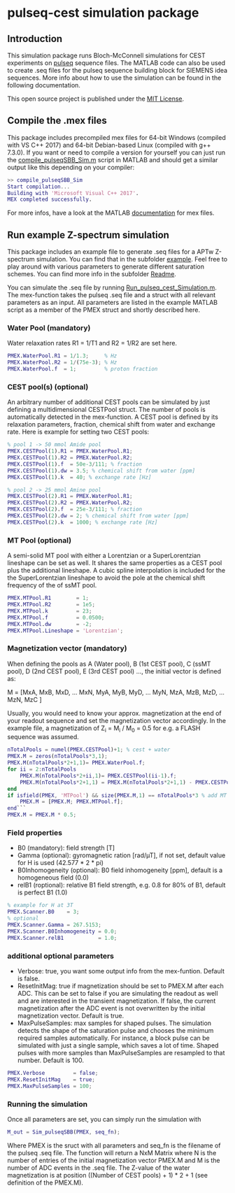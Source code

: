 # pulseq-cest simulation package

## Introduction
This simulation package runs Bloch-McConnell simulations for CEST experiments on [pulseq](http://pulseq.github.io/) sequence files. The MATLAB code can also be used to create .seq files for the pulseq sequence building block for SIEMENS idea sequences. More info about how to use the simulation can be found in the following documentation.

This open source project is published under the [MIT License](LICENSE.md).

## Compile the .mex files
This package includes precompiled mex files for 64-bit Windows (compiled with VS C++ 2017) and 64-bit Debian-based Linux (compiled with g++ 7.3.0). If you want or need to compile a version for yourself you can just run the [compile_pulseqSBB_Sim.m](compile_pulseqSBB_Sim.m) script in MATLAB and should get a similar output like this depending on your compiler: 

```Matlab
>> compile_pulseqSBB_Sim
Start compilation...
Building with 'Microsoft Visual C++ 2017'.
MEX completed successfully.
```

For more infos, have a look at the MATLAB [documentation](https://mathworks.com/help/matlab/call-mex-files-1.html) for mex files.

## Run example Z-spectrum simulation
This package includes an example file to generate .seq files for a APTw Z-spectrum simulation. You can find that in the subfolder [example](example/WriteExamplePulseqSBBZSpectrum.m). Feel free to play around with various parameters to generate different saturation schemes. You can find more info in the subfolder [Readme](example/Readme.md).

You can simulate the .seq file by running [Run_pulseq_cest_Simulation.m](Run_pulseq_cest_Simulation.m). The mex-function takes the pulseq .seq file and a struct with all relevant parameters as an input. All parameters are listed in the example MATLAB script as a member of the PMEX struct and shortly described here.

### Water Pool (mandatory) 
Water relaxation rates R1 = 1/T1 and R2 = 1/R2 are set here.

```Matlab
PMEX.WaterPool.R1 = 1/1.3;     % Hz
PMEX.WaterPool.R2 = 1/(75e-3); % Hz
PMEX.WaterPool.f  = 1;         % proton fraction
```

### CEST pool(s) (optional)
An arbitrary number of additional CEST pools can be simulated by just defining a multidimensional CESTPool struct. The number of pools is automatically detected in the mex-function. A CEST pool is defined by its relaxation parameters, fraction, chemical shift from water and exchange rate. Here is example for setting two CEST pools:

```Matlab
% pool 1 -> 50 mmol Amide pool
PMEX.CESTPool(1).R1 = PMEX.WaterPool.R1;
PMEX.CESTPool(1).R2 = PMEX.WaterPool.R2;
PMEX.CESTPool(1).f  = 50e-3/111; % fraction
PMEX.CESTPool(1).dw = 3.5; % chemical shift from water [ppm]
PMEX.CESTPool(1).k  = 40; % exchange rate [Hz]

% pool 2 -> 25 mmol Amine pool
PMEX.CESTPool(2).R1 = PMEX.WaterPool.R1;
PMEX.CESTPool(2).R2 = PMEX.WaterPool.R2;
PMEX.CESTPool(2).f  = 25e-3/111; % fraction
PMEX.CESTPool(2).dw = 2; % chemical shift from water [ppm]
PMEX.CESTPool(2).k  = 1000; % exchange rate [Hz]
```
### MT Pool (optional)

A semi-solid MT pool with either a Lorentzian or a SuperLorentzian lineshape can be set as well. It shares the same properties as a CEST pool plus the additional lineshape. A cubic spline interpolation is included for the the SuperLorentzian lineshape to avoid the pole at the chemical shift frequency of the of ssMT pool.   

```Matlab
PMEX.MTPool.R1        = 1;
PMEX.MTPool.R2        = 1e5;
PMEX.MTPool.k         = 23;
PMEX.MTPool.f         = 0.0500;
PMEX.MTPool.dw        = -2;
PMEX.MTPool.Lineshape = 'Lorentzian';
```
### Magnetization vector (mandatory)

When defining the pools as A (Water pool), B (1st CEST pool), C (ssMT pool), D (2nd CEST pool), E (3rd CEST pool) ..., the initial vector is defined as:

M =  [MxA, MxB, MxD, ... MxN, MyA, MyB, MyD, ... MyN, MzA, MzB, MzD, ... MzN, MzC ]

Usually, you would need to know your approx. magnetization at the end of your readout sequence and set the magnetization vector accordingly. In the example file, a magnetization of Z<sub>i</sub> =  M<sub>i</sub> / M<sub>0</sub> = 0.5 for e.g. a FLASH sequence was assumed.     

```Matlab
nTotalPools = numel(PMEX.CESTPool)+1; % cest + water
PMEX.M = zeros(nTotalPools*3,1);
PMEX.M(nTotalPools*2+1,1)= PMEX.WaterPool.f;
for ii = 2:nTotalPools
    PMEX.M(nTotalPools*2+ii,1)= PMEX.CESTPool(ii-1).f;
    PMEX.M(nTotalPools*2+1,1) = PMEX.M(nTotalPools*2+1,1) - PMEX.CESTPool(ii-1).f;
end
if isfield(PMEX, 'MTPool') && size(PMEX.M,1) == nTotalPools*3 % add MT pool
    PMEX.M = [PMEX.M; PMEX.MTPool.f];
end```
PMEX.M = PMEX.M * 0.5;
```

### Field properties 
* B0 (mandatory): field strength [T]
* Gamma (optional): gyromagnetic ration [rad/µT], if not set, default value for H is used (42.577 * 2 * pi)
* B0Inhomogeneity (optional): B0 field inhomogeneity [ppm], default is a homogeneous field (0.0)
* relB1 (roptional): relative B1 field strength, e.g. 0.8 for 80% of B1, default is perfect B1 (1.0) 

```Matlab
% example for H at 3T
PMEX.Scanner.B0    = 3; 
% optional
PMEX.Scanner.Gamma = 267.5153; 
PMEX.Scanner.B0Inhomogeneity = 0.0; 
PMEX.Scanner.relB1           = 1.0; 
```

### additional optional parameters
* Verbose: true, you want some output info from the mex-funtion. Default is false.
* ResetInitMag: true if magnetization should be set to PMEX.M after each ADC. This can be set to false if you are simulating the readout as well and are interested in the transient magnetization. If false, the current magnetization after the ADC event is not overwritten by the initial magnetization vector. Default is true.
* MaxPulseSamples: max samples for shaped pulses. The simulation detects the shape of the saturation pulse and chooses the minimum required samples automatically. For instance, a block pulse can be simulated with just a single sample, which saves a lot of time. Shaped pulses with more samples than MaxPulseSamples are resampled to that number. Default is 100.

```Matlab
PMEX.Verbose         = false; 
PMEX.ResetInitMag    = true; 
PMEX.MaxPulseSamples = 100; 
```

### Running the simulation
Once all parameters are set, you can simply run the simulation with 
```Matlab
M_out = Sim_pulseqSBB(PMEX, seq_fn);
```
Where PMEX is the sruct with all parameters and seq_fn is the filename of the pulseq .seq file.
The function will return a NxM Matrix where N is the number of entries of the initial magnetization vector PMEX.M and M is the number of ADC events in the .seq file. The Z-value of the water magnetization is at position ((Number of CEST pools) + 1) * 2 + 1 (see definition of the PMEX.M).
